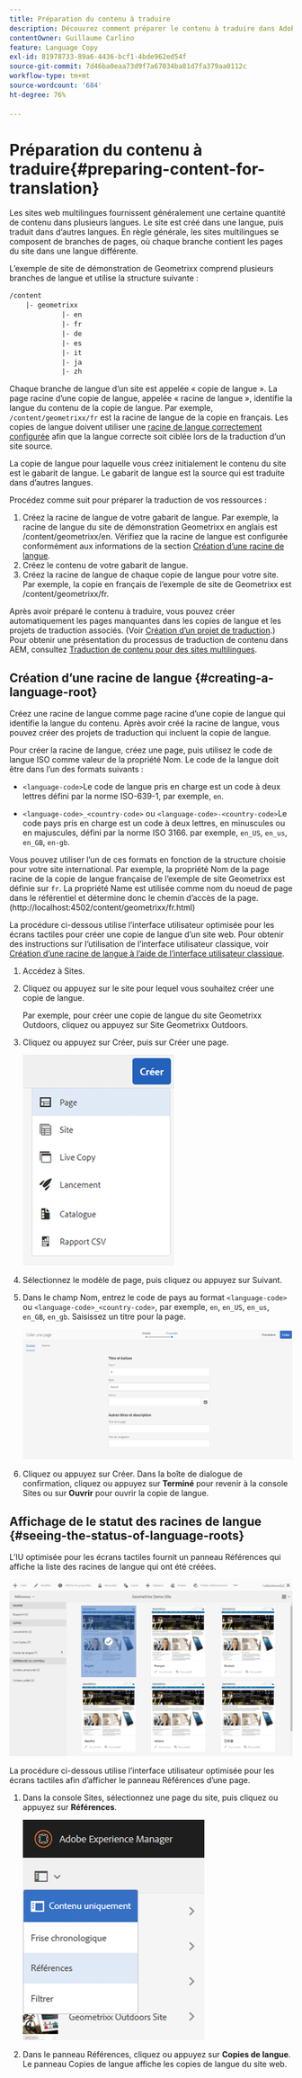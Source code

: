 ```yaml
---
title: Préparation du contenu à traduire
description: Découvrez comment préparer le contenu à traduire dans Adobe Experience Manager.
contentOwner: Guillaume Carlino
feature: Language Copy
exl-id: 81978733-89a6-4436-bcf1-4bde962ed54f
source-git-commit: 7d46ba0eaa73d9f7a67034ba81d7fa379aa0112c
workflow-type: tm+mt
source-wordcount: '684'
ht-degree: 76%

---
```


# Préparation du contenu à traduire{#preparing-content-for-translation}

Les sites web multilingues fournissent généralement une certaine quantité de contenu dans plusieurs langues. Le site est créé dans une langue, puis traduit dans d’autres langues. En règle générale, les sites multilingues se composent de branches de pages, où chaque branche contient les pages du site dans une langue différente.

L’exemple de site de démonstration de Geometrixx comprend plusieurs branches de langue et utilise la structure suivante :

```xml
/content
    |- geometrixx
             |- en
             |- fr
             |- de
             |- es
             |- it
             |- ja
             |- zh
```

Chaque branche de langue d’un site est appelée « copie de langue ». La page racine d’une copie de langue, appelée « racine de langue », identifie la langue du contenu de la copie de langue. Par exemple, `/content/geometrixx/fr` est la racine de langue de la copie en français. Les copies de langue doivent utiliser une [racine de langue correctement configurée](/help/sites-administering/tc-prep.md#creating-a-language-root) afin que la langue correcte soit ciblée lors de la traduction d’un site source.

La copie de langue pour laquelle vous créez initialement le contenu du site est le gabarit de langue. Le gabarit de langue est la source qui est traduite dans d’autres langues.

Procédez comme suit pour préparer la traduction de vos ressources :

1. Créez la racine de langue de votre gabarit de langue. Par exemple, la racine de langue du site de démonstration Geometrixx en anglais est /content/geometrixx/en. Vérifiez que la racine de langue est configurée conformément aux informations de la section [Création d’une racine de langue](/help/sites-administering/tc-prep.md#creating-a-language-root).
1. Créez le contenu de votre gabarit de langue.
1. Créez la racine de langue de chaque copie de langue pour votre site. Par exemple, la copie en français de l’exemple de site de Geometrixx est /content/geometrixx/fr.

Après avoir préparé le contenu à traduire, vous pouvez créer automatiquement les pages manquantes dans les copies de langue et les projets de traduction associés. (Voir [Création d’un projet de traduction](/help/sites-administering/tc-manage.md).) Pour obtenir une présentation du processus de traduction de contenu dans AEM, consultez [Traduction de contenu pour des sites multilingues](/help/sites-administering/translation.md).

## Création d’une racine de langue {#creating-a-language-root}

Créez une racine de langue comme page racine d’une copie de langue qui identifie la langue du contenu. Après avoir créé la racine de langue, vous pouvez créer des projets de traduction qui incluent la copie de langue.

Pour créer la racine de langue, créez une page, puis utilisez le code de langue ISO comme valeur de la propriété Nom. Le code de la langue doit être dans l’un des formats suivants :

* `<language-code>`Le code de langue pris en charge est un code à deux lettres défini par la norme ISO-639-1, par exemple, `en`.

* `<language-code>_<country-code>` ou `<language-code>-<country-code>`Le code pays pris en charge est un code à deux lettres, en minuscules ou en majuscules, défini par la norme ISO 3166. par exemple, `en_US`, `en_us`, `en_GB`, `en-gb`.

Vous pouvez utiliser l’un de ces formats en fonction de la structure choisie pour votre site international. Par exemple, la propriété Nom de la page racine de la copie de langue française de l’exemple de site Geometrixx est définie sur `fr`. La propriété Name est utilisée comme nom du noeud de page dans le référentiel et détermine donc le chemin d’accès de la page. (http://localhost:4502/content/geometrixx/fr.html)

La procédure ci-dessous utilise l’interface utilisateur optimisée pour les écrans tactiles pour créer une copie de langue d’un site web. Pour obtenir des instructions sur l’utilisation de l’interface utilisateur classique, voir [Création d’une racine de langue à l’aide de l’interface utilisateur classique](/help/sites-administering/tc-lroot-classic.md).

1. Accédez à Sites.
1. Cliquez ou appuyez sur le site pour lequel vous souhaitez créer une copie de langue.

   Par exemple, pour créer une copie de langue du site Geometrixx Outdoors, cliquez ou appuyez sur Site Geometrixx Outdoors.

1. Cliquez ou appuyez sur Créer, puis sur Créer une page.

   ![chlimage_1-21](assets/chlimage_1-21a.png)

1. Sélectionnez le modèle de page, puis cliquez ou appuyez sur Suivant.
1. Dans le champ Nom, entrez le code de pays au format `<language-code>` ou `<language-code>_<country-code>`, par exemple, `en`, `en_US`, `en_us`, `en_GB`, `en_gb`. Saisissez un titre pour la page.

   ![chlimage_1-22](assets/chlimage_1-22a.png)

1. Cliquez ou appuyez sur Créer. Dans la boîte de dialogue de confirmation, cliquez ou appuyez sur **Terminé** pour revenir à la console Sites ou sur **Ouvrir** pour ouvrir la copie de langue.

## Affichage de le statut des racines de langue {#seeing-the-status-of-language-roots}

L’IU optimisée pour les écrans tactiles fournit un panneau Références qui affiche la liste des racines de langue qui ont été créées.

![chlimage_1-23](assets/chlimage_1-23a.png)

La procédure ci-dessous utilise l’interface utilisateur optimisée pour les écrans tactiles afin d’afficher le panneau Références d’une page.

1. Dans la console Sites, sélectionnez une page du site, puis cliquez ou appuyez sur **Références**.

   ![chlimage_1-24](assets/chlimage_1-24a.png)

1. Dans le panneau Références, cliquez ou appuyez sur **Copies de langue**. Le panneau Copies de langue affiche les copies de langue du site web.
